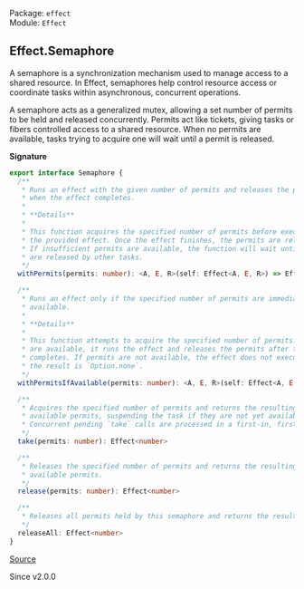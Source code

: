 Package: `effect`<br />
Module: `Effect`<br />

## Effect.Semaphore

A semaphore is a synchronization mechanism used to manage access to a shared
resource. In Effect, semaphores help control resource access or coordinate
tasks within asynchronous, concurrent operations.

A semaphore acts as a generalized mutex, allowing a set number of permits to
be held and released concurrently. Permits act like tickets, giving tasks or
fibers controlled access to a shared resource. When no permits are available,
tasks trying to acquire one will wait until a permit is released.

**Signature**

```ts
export interface Semaphore {
  /**
   * Runs an effect with the given number of permits and releases the permits
   * when the effect completes.
   *
   * **Details**
   *
   * This function acquires the specified number of permits before executing
   * the provided effect. Once the effect finishes, the permits are released.
   * If insufficient permits are available, the function will wait until they
   * are released by other tasks.
   */
  withPermits(permits: number): <A, E, R>(self: Effect<A, E, R>) => Effect<A, E, R>

  /**
   * Runs an effect only if the specified number of permits are immediately
   * available.
   *
   * **Details**
   *
   * This function attempts to acquire the specified number of permits. If they
   * are available, it runs the effect and releases the permits after the effect
   * completes. If permits are not available, the effect does not execute, and
   * the result is `Option.none`.
   */
  withPermitsIfAvailable(permits: number): <A, E, R>(self: Effect<A, E, R>) => Effect<Option.Option<A>, E, R>

  /**
   * Acquires the specified number of permits and returns the resulting
   * available permits, suspending the task if they are not yet available.
   * Concurrent pending `take` calls are processed in a first-in, first-out manner.
   */
  take(permits: number): Effect<number>

  /**
   * Releases the specified number of permits and returns the resulting
   * available permits.
   */
  release(permits: number): Effect<number>

  /**
   * Releases all permits held by this semaphore and returns the resulting available permits.
   */
  releaseAll: Effect<number>
}
```

[Source](https://github.com/Effect-TS/effect/tree/main/packages/effect/src/Effect.ts#L11715)

Since v2.0.0